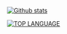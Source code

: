 [![Github stats](https://github-readme-stats.vercel.app/api?username=MCPEAbdu77&theme=dark&count_private=true&include_all_commits=true)](#)

[![TOP LANGUAGE](https://github-readme-stats.vercel.app/api/top-langs/?username=MCPEAbdu77&layout=compact&theme=dark&langs_count=10)](#)
